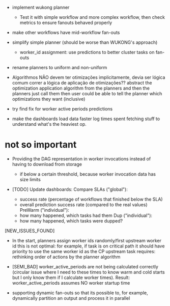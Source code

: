 - implement wukong planner
    - Test it with simple workflow and more complex workflow, then check metrics to ensure fanouts behaved properly

- make other workflows have mid-workflow fan-outs


- simplify simple planner (should be worse than WUKONG's approach)
    - worker_id assignment: use predictions to better cluster tasks on fan-outs
- rename planners to uniform and non-uniform

- Algorithmos NÃO devem ter otimizações implicitamente, devia ser lógica comum correr a lógica de aplicação de otimizações??
    abstract the optimization application algorithm from the planners and then the planners just call them
        then user could be able to tell the planner which optimizations they want (inclusive)

- try find fix for worker active periods predictions

- make the dashboards load data faster
    log times spent fetching stuff to understand what's the heaviest op.

# not so important

- Providing the DAG representation in worker invocations instead of having to download from storage
    - if below a certain threshold, because worker invocation data has size limits

- [TODO] Update dashboards:
    Compare SLAs ("global"):
    - success rate (percentage of workflows that finished below the SLA)
    - overall prediction success rate (compared to the real values)
    PreWarm ("individual"):
    - how many happened, which tasks had them
    Dup ("individual"):
    - how many happened, which tasks were dupped?
    
[NEW_ISSUES_FOUND]
- In the start, planners assign worker ids randomly/first upstream worker id
    this is not optimal: for example, if task is on critical path it should have priority to use the same worker id as the CP upstream task
    requires: rethinking order of actions by the planner algorithm
- [SEMI_BAD] worker_active_periods are not being calculated correctly (circular issue where I need to these times to know warm and cold starts but I only know them if I calculate worker times). Result: worker_active_periods assumes NO worker startup time

- supporting dynamic fan-outs
        so that its possible to, for example, dynamically partition an output and process it in parallel
